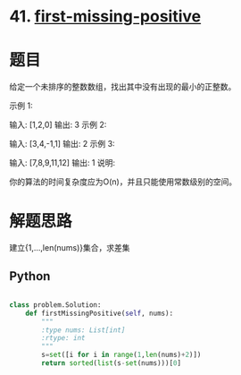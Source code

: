 # 41. [first-missing-positive](https://leetcode-cn.com/problems/first-missing-positive/description/)

# 题目
给定一个未排序的整数数组，找出其中没有出现的最小的正整数。

示例 1:

输入: [1,2,0]
输出: 3
示例 2:

输入: [3,4,-1,1]
输出: 2
示例 3:

输入: [7,8,9,11,12]
输出: 1
说明:

你的算法的时间复杂度应为O(n)，并且只能使用常数级别的空间。

# 解题思路

建立{1,...,len(nums)}集合，求差集

## Python

```python

class problem.Solution:
    def firstMissingPositive(self, nums):
        """
        :type nums: List[int]
        :rtype: int
        """
        s=set([i for i in range(1,len(nums)+2)])
        return sorted(list(s-set(nums)))[0]
		
```